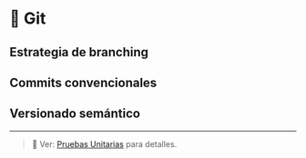 # 🔀 Git

## Estrategia de branching

## Commits convencionales

## Versionado semántico

---

> 📌 Ver: [Pruebas Unitarias](../documentacion/06_pruebas_unitarias.md) para detalles.